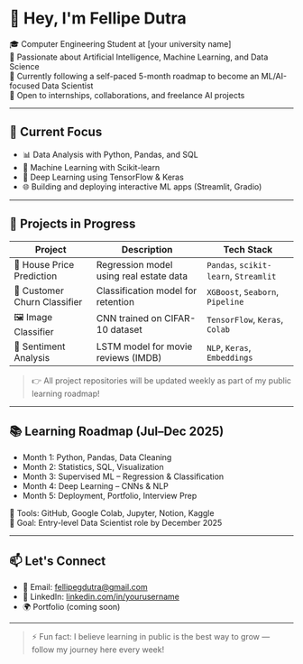 # 👋 Hey, I'm Fellipe Dutra

🎓 Computer Engineering Student at [your university name]  
🧠 Passionate about Artificial Intelligence, Machine Learning, and Data Science  
🚀 Currently following a self-paced 5-month roadmap to become an ML/AI-focused Data Scientist  
💼 Open to internships, collaborations, and freelance AI projects

---

## 📌 Current Focus

- 📊 Data Analysis with Python, Pandas, and SQL  
- 🤖 Machine Learning with Scikit-learn  
- 🧠 Deep Learning using TensorFlow & Keras  
- 🌐 Building and deploying interactive ML apps (Streamlit, Gradio)

---

## 🧪 Projects in Progress

| Project | Description | Tech Stack |
|--------|-------------|------------|
| 🏡 House Price Prediction | Regression model using real estate data | `Pandas`, `scikit-learn`, `Streamlit` |
| 📩 Customer Churn Classifier | Classification model for retention | `XGBoost`, `Seaborn`, `Pipeline` |
| 🖼️ Image Classifier | CNN trained on CIFAR-10 dataset | `TensorFlow`, `Keras`, `Colab` |
| 💬 Sentiment Analysis | LSTM model for movie reviews (IMDB) | `NLP`, `Keras`, `Embeddings` |

> 👉 All project repositories will be updated weekly as part of my public learning roadmap!

---

## 📚 Learning Roadmap (Jul–Dec 2025)

- Month 1: Python, Pandas, Data Cleaning  
- Month 2: Statistics, SQL, Visualization  
- Month 3: Supervised ML – Regression & Classification  
- Month 4: Deep Learning – CNNs & NLP  
- Month 5: Deployment, Portfolio, Interview Prep  

🧩 Tools: GitHub, Google Colab, Jupyter, Notion, Kaggle  
🎯 Goal: Entry-level Data Scientist role by December 2025

---

## 📫 Let's Connect

- 📧 Email: [fellipegdutra@gmail.com](mailto:fellipegdutra@gmail.com)  
- 💼 LinkedIn: [linkedin.com/in/yourusername](https://linkedin.com/fellipegdutra/)  
- 🌍 Portfolio (coming soon)

---

> ⚡ Fun fact: I believe learning in public is the best way to grow — follow my journey here every week!
